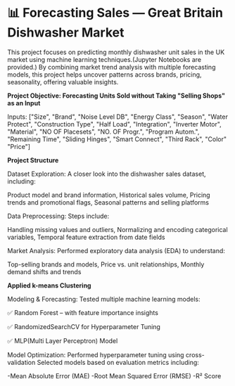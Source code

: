 # 📊 Forecasting Sales — Great Britain Dishwasher Market

This project focuses on predicting monthly dishwasher unit sales in the UK market using machine learning techniques.(Jupyter Notebooks are provided.) By combining market trend analysis with multiple forecasting models, this project helps uncover patterns across brands, pricing, seasonality, offering valuable insights.

**Project Objective: Forecasting Units Sold without Taking "Selling Shops" as an Input**

Inputs:
["Size", "Brand", "Noise Level DB", "Energy Class", "Season", "Water Protect", "Construction Type", "Half Load", "Integration", "Inverter Motor", "Material", "NO OF Placesets", "NO. OF Progr.", "Program Autom.", "Remaining Time", "Sliding Hinges", "Smart Connect", "Third Rack", "Color" "Price"]

**Project Structure**

Dataset Exploration:
A closer look into the dishwasher sales dataset, including:

Product model and brand information, Historical sales volume, Pricing trends and promotional flags, Seasonal patterns and selling platforms

Data Preprocessing:
Steps include:

Handling missing values and outliers, Normalizing and encoding categorical variables, Temporal feature extraction from date fields

Market Analysis:
Performed exploratory data analysis (EDA) to understand:

Top-selling brands and models, Price vs. unit relationships, Monthly demand shifts and trends

**Applied k-means Clustering**

Modeling & Forecasting:
Tested multiple machine learning models:

✅ Random Forest – with feature importance insights

✅ RandomizedSearchCV for Hyperparameter Tuning

✅ MLP(Multi Layer Perceptron) Model

Model Optimization:
Performed hyperparameter tuning using cross-validation Selected models based on evaluation metrics including:

-Mean Absolute Error (MAE) -Root Mean Squared Error (RMSE) -R² Score
